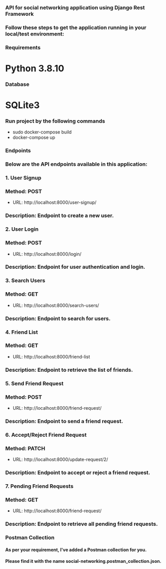 ### API for social networking application using Django Rest Framework #

### Follow these steps to get the application running in your local/test environment:


### Requirements ##
# Python 3.8.10

### Database ##
# SQLite3

### Run project by the following commands ##
- sudo docker-compose build
- docker-compose up

### Endpoints #

### Below are the API endpoints available in this application:

### 1. User Signup
### Method: POST
- URL: http://localhost:8000/user-signup/
### Description: Endpoint to create a new user.

### 2. User Login
### Method: POST
- URL: http://localhost:8000/login/
### Description: Endpoint for user authentication and login.

### 3. Search Users
### Method: GET
- URL: http://localhost:8000/search-users/
### Description: Endpoint to search for users.

### 4. Friend List
### Method: GET
- URL: http://localhost:8000/friend-list
### Description: Endpoint to retrieve the list of friends.

### 5. Send Friend Request
### Method: POST
- URL: http://localhost:8000/friend-request/
### Description: Endpoint to send a friend request.

### 6. Accept/Reject Friend Request
### Method: PATCH
- URL: http://localhost:8000/update-request/2/
### Description: Endpoint to accept or reject a friend request.

### 7. Pending Friend Requests
### Method: GET
- URL: http://localhost:8000/friend-request/
### Description: Endpoint to retrieve all pending friend requests.

### Postman Collection ##
#### As per your requirement, I've added a Postman collection for you.
#### Please find it with the name social-networking.postman_collection.json.
